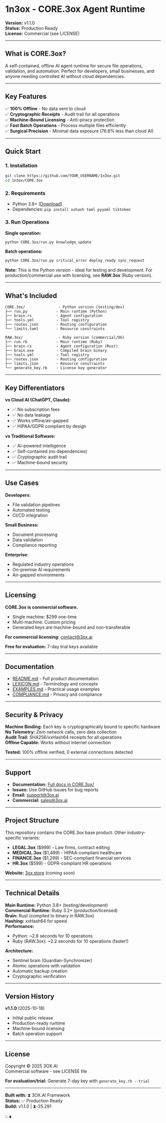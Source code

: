 # 1n3ox - CORE.3ox Agent Runtime
**Version:** v1.1.0  
**Status:** Production Ready  
**License:** Commercial (see LICENSE)

---

## What is CORE.3ox?

A self-contained, offline AI agent runtime for secure file operations, validation, and automation. Perfect for developers, small businesses, and anyone needing controlled AI without cloud dependencies.

---

## Key Features

✅ **100% Offline** - No data sent to cloud  
✅ **Cryptographic Receipts** - Audit trail for all operations  
✅ **Machine-Bound Licensing** - Anti-piracy protection  
✅ **Fast Batch Operations** - Process multiple files efficiently  
✅ **Surgical Precision** - Minimal data exposure (76.8% less than cloud AI)

---

## Quick Start

### 1. Installation

```bash
git clone https://github.com/YOUR_USERNAME/1n3ox.git
cd 1n3ox/CORE.3ox
```

### 2. Requirements

- Python 3.8+ ([Download](https://www.python.org/downloads/))
- Dependencies: `pip install xxhash toml pyyaml tiktoken`

### 3. Run Operations

**Single operation:**
```bash
python CORE.3ox/run.py knowledge_update
```

**Batch operations:**
```bash
python CORE.3ox/run.py critical_error deploy_ready sync_request
```

**Note:** This is the Python version - ideal for testing and development. For production/commercial use with licensing, see **RAW.3ox** (Ruby version).

---

## What's Included

```
CORE.3ox/               - Python version (testing/dev)
├── run.py             - Main runtime (Python)
├── brain.rs           - Agent configuration
├── tools.yml          - Tool registry
├── routes.json        - Routing configuration
└── limits.toml        - Resource constraints

RAW.3ox/                - Ruby version (commercial/OG)
├── run.rb             - Main runtime (Ruby)
├── brain.rs           - Agent configuration (Rust)
├── brain.exe          - Compiled brain binary
├── tools.yml          - Tool registry
├── routes.json        - Routing configuration
├── limits.json        - Resource constraints
└── generate_key.rb    - License key generator
```

---

## Key Differentiators

**vs Cloud AI (ChatGPT, Claude):**
- ✅ No subscription fees
- ✅ No data leakage
- ✅ Works offline/air-gapped
- ✅ HIPAA/GDPR compliant by design

**vs Traditional Software:**
- ✅ AI-powered intelligence
- ✅ Self-contained (no dependencies)
- ✅ Cryptographic audit trail
- ✅ Machine-bound security

---

## Use Cases

**Developers:**
- File validation pipelines
- Automated testing
- CI/CD integration

**Small Business:**
- Document processing
- Data validation
- Compliance reporting

**Enterprise:**
- Regulated industry operations
- On-premise AI requirements
- Air-gapped environments

---

## Licensing

**CORE.3ox is commercial software.**

- Single machine: $299 one-time
- Multi-machine: Custom pricing
- Generated keys are machine-bound and non-transferable

**For commercial licensing:** contact@3ox.ai

**Free for evaluation:** 7-day trial keys available

---

## Documentation

- [README.md](CORE.3ox/README.md) - Full product documentation
- [LEXICON.md](CORE.3ox/LEXICON.md) - Terminology and concepts
- [EXAMPLES.md](CORE.3ox/EXAMPLES.md) - Practical usage examples
- [COMPLIANCE.md](CORE.3ox/COMPLIANCE.md) - Privacy and compliance

---

## Security & Privacy

**Machine Binding:** Each key is cryptographically bound to specific hardware  
**No Telemetry:** Zero network calls, zero data collection  
**Audit Trail:** SHA256/xxHash64 receipts for all operations  
**Offline Capable:** Works without internet connection

**Tested:** 100% offline verified, 0 external connections detected

---

## Support

- **Documentation:** [Full docs in CORE.3ox/](CORE.3ox/)
- **Issues:** Use GitHub Issues for bug reports
- **Email:** support@3ox.ai
- **Commercial:** sales@3ox.ai

---

## Project Structure

This repository contains the CORE.3ox base product. Other industry-specific variants:

- **LEGAL.3ox** ($999) - Law firms, contract editing
- **MEDICAL.3ox** ($1,499) - HIPAA-compliant healthcare
- **FINANCE.3ox** ($1,299) - SEC-compliant financial services
- **HR.3ox** ($599) - GDPR-compliant HR operations

**Website:** [3ox.store](https://3ox.store) (coming soon)

---

## Technical Details

**Main Runtime:** Python 3.8+ (testing/development)  
**Commercial Runtime:** Ruby 3.2+ (production/licensed)  
**Brain:** Rust (compiled to binary in RAW.3ox)  
**Hashing:** xxHash64 for speed  
**Performance:** 
- Python: ~2.6 seconds for 10 operations
- Ruby (RAW.3ox): ~2.2 seconds for 10 operations (faster!)

**Architecture:**
- Sentinel brain (Guardian-Synchronizer)
- Atomic operations with validation
- Automatic backup creation
- Cryptographic verification

---

## Version History

**v1.1.0** (2025-10-18)
- Initial public release
- Production-ready runtime
- Machine-bound licensing
- Batch operation support

---

## License

Copyright © 2025 3OX.AI  
Commercial software - see LICENSE file

**For evaluation/trial:** Generate 7-day key with `generate_key.rb --trial`

---

**Built with:** ⧗ 3OX.AI Framework  
**Status:** ✅ Production Ready  
**Build:** v1.1.0 | ⧗-25.291

:: ∎


